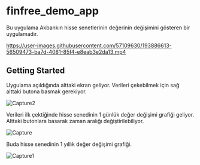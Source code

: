 # finfree_demo_app

Bu uygulama Akbankın hisse senetlerinin değerinin değişimini gösteren bir uygulamadır.



https://user-images.githubusercontent.com/57109630/193886613-56509473-ba7d-4081-85f4-e8eab3e2da13.mp4





## Getting Started

Uygulama açıldığında alttaki ekran geliyor. Verileri çekebilmek için sağ alttaki butona basmak gerekiyor.

![Capture2](https://user-images.githubusercontent.com/57109630/193883049-be502e54-4e6b-4f3f-9719-d58c100c09c5.PNG)

Verileri ilk çektiğinde hisse senedinin 1 günlük değer değişimi grafiği geliyor. Alttaki butonlara basarak zaman aralığı değiştirilebiliyor.

![Capture](https://user-images.githubusercontent.com/57109630/193884211-174d6744-cbeb-4ad1-a03a-63d3cb487925.PNG)

Buda hisse senedinin 1 yıllık değer değişimi grafiği.

![Capture1](https://user-images.githubusercontent.com/57109630/193885041-bd71aa50-010e-4fb3-bac1-aaf1d506085b.PNG)


